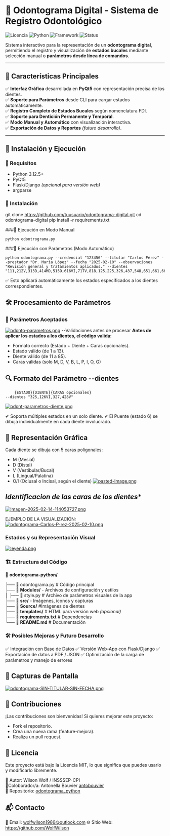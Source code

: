 # 🦷 Odontograma Digital - Sistema de Registro Odontológico

![Licencia](https://img.shields.io/badge/Licencia-MIT-green.svg) ![Python](https://img.shields.io/badge/Python-3.12%2B-blue.svg) ![Framework](https://img.shields.io/badge/Framework-PyQt5-orange.svg) ![Status](https://img.shields.io/badge/Estado-Estable-success.svg)

Sistema interactivo para la representación de un **odontograma digital**, permitiendo el registro y visualización de **estados bucales** mediante selección manual o **parámetros desde línea de comandos**.

---
## 📌 **Características Principales**
✅ **Interfaz Gráfica** desarrollada en **PyQt5** con representación precisa de los dientes.  
✅ **Soporte para Parámetros** desde CLI para cargar estados automáticamente.  
✅ **Registro Completo de Estados Bucales** según nomenclatura FDI.  
✅ **Soporte para Dentición Permanente y Temporal**.  
✅ **Modo Manual y Automático** con visualización interactiva.  
✅ **Exportación de Datos y Reportes** *(futuro desarrollo)*.  

---

## 🚀 Instalación y Ejecución
### 🔹 Requisitos
- Python 3.12.5+
- PyQt5
- Flask/Django *(opcional para versión web)*
- argparse

### 🔹 Instalación

git clone https://github.com/tuusuario/odontograma-digital.git
cd odontograma-digital
pip install -r requirements.txt

###🔹 Ejecución en Modo Manual
```
python odontrograma.py
```

###🔹 Ejecución con Parámetros (Modo Automático)
```
python odontograma.py --credencial "123456" --titular "Carlos Pérez" --prestador "Dr. María López" --fecha "2025-02-10" --observaciones "Revisión general y tratamientos aplicados." --dientes "111,212V,313D,414MD,515O,616VI,717V,818,125,225,326,437,548,651,661,662,752,863,974,1085,1147,1245,1342,1341,135OLP,653,654,655"
```


✅ Esto aplicará automáticamente los estados especificados a los dientes correspondientes.

## 🛠 Procesamiento de Parámetros
### 📌 Parámetros Aceptados 

[![odonto-parametros.png](https://i.postimg.cc/J46VzcLG/odonto-parametros.png)](https://postimg.cc/PPwF6DNj)
--Validaciones antes de procesar
**Antes de aplicar los estados a los dientes, el código valida:**
- Formato correcto (Estado + Diente + Caras opcionales).
- Estado válido (de 1 a 13).
- Diente válido (de 11 a 85).
- Caras válidas (solo M, D, V, B, L, P, I, O, G)

## 🔍 Formato del Parámetro --dientes
        {ESTADO}{DIENTE}{CARAS opcionales}
    --dientes "325,126VI,327,428V"
[![odont-parametros-diente.png](https://i.postimg.cc/GpnMLHH4/odont-parametros-diente.png)](https://postimg.cc/4Ywvw4vG)

✔ Soporta múltiples estados en un solo diente.
✔ El Puente (estado 6) se dibuja individualmente en cada diente involucrado.

## 🎨 Representación Gráfica
Cada diente se dibuja con 5 caras poligonales:

- M (Mesial)
- D (Distal)
- V (Vestibular/Bucal)
- L (Lingual/Palatina)
- O/I (Oclusal o Incisal, según el diente)
[![pasted-Image.png](https://i.postimg.cc/pTSv1fL9/pasted-Image.png)](https://postimg.cc/KktC1gLF)

## *Identificacion de las caras de los dientes**

[![imagen-2025-02-14-114053727.png](https://i.postimg.cc/c4nx2bYd/imagen-2025-02-14-114053727.png)](https://postimg.cc/2VCNBT2t)

EJEMPLO DE LA VISUALIZACIÓN:
[![odontograma-Carlos-P-rez-2025-02-10.png](https://i.postimg.cc/g2FyR1d5/odontograma-Carlos-P-rez-2025-02-10.png)](https://postimg.cc/PPy8n3Cz)

###  Estados y su Representación Visual 
[![leyenda.png](https://i.postimg.cc/YqgnJ6C5/leyenda.png)](https://postimg.cc/zVzFhRW7)

###  🏗 Estructura del Código



📂 **odontograma-python/**

├── 📜 odontograma.py  # Código principal  
├── 📂 **Modules/** - Archivos de configuración y estilos  
│        ├── 🎨 style.py # Archivo de parámetros visuales de la app  
├── 📂 **src/** - Imágenes, iconos y capturas  
├── 📂 **Source/**  #Imágenes de dientes  
├── 📂 **templates/** # HTML para versión web *(opcional)*  
├── 📜 **requirements.txt**  # Dependencias  
└── 📜 **README.md** # Documentación  


### 🛠 Posibles Mejoras y Futuro Desarrollo 

✅ Integración con Base de Datos
✅ Versión Web-App con Flask/Django
✅ Exportación de datos a PDF / JSON
✅ Optimización de la carga de parámetros y manejo de errores

## 📸 Capturas de Pantalla 

[![odontograma-SIN-TITULAR-SIN-FECHA.png](https://i.postimg.cc/xdgLwCHD/odontograma-SIN-TITULAR-SIN-FECHA.png)](https://postimg.cc/5HYHvfnn)

##  🤝 Contribuciones 

¡Las contribuciones son bienvenidas!
Si quieres mejorar este proyecto:

- Fork el repositorio.
- Crea una nueva rama (feature-mejora).
- Realiza un pull request.

## 📜 Licencia 
Este proyecto está bajo la Licencia MIT, lo que significa que puedes usarlo y modificarlo libremente.


📌 Autor: Wilson Wolf / INSSSEP-CPI  
📌Coloborador/a: Antonella Bouvier [antobouvier](https://github.com/antobouvier)  
📌 Repositorio: [odontograma_python](https://github.com/WolfWilson/odontrograma_python)

## 📬 Contacto 
📧 Email: wolfwilson1986@outlook.com
🌐 Sitio Web: https://github.com/WolfWilson


